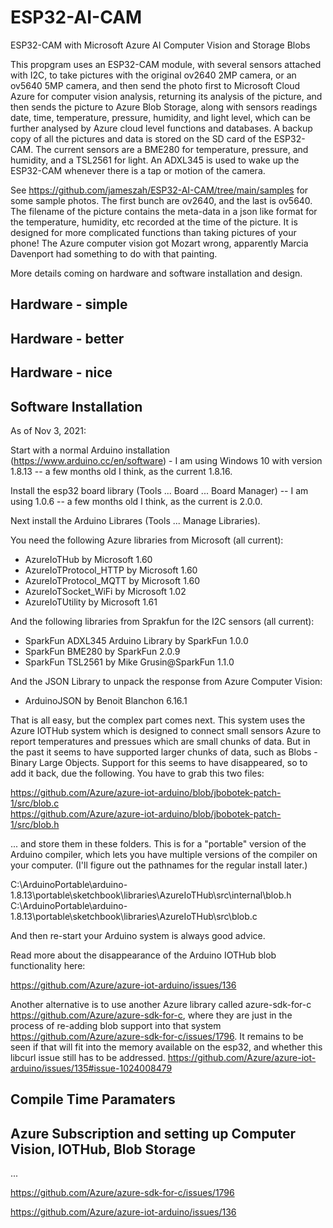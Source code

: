 # ESP32-AI-CAM
ESP32-CAM with Microsoft Azure AI Computer Vision and Storage Blobs

This propgram uses an ESP32-CAM module, with several sensors attached with I2C, to take pictures with the original ov2640 2MP camera, or an ov5640 5MP camera, and then send the photo first to Microsoft Cloud Azure for computer vision analysis, returning its analysis of the picture, and then sends the picture to Azure Blob Storage, along with sensors readings date, time, temperature, pressure, humidity, and light level, which can be further analysed by Azure cloud level functions and databases.  A backup copy of all the pictures and data is stored on the SD card of the ESP32-CAM.  The current sensors are a BME280 for temperature, pressure, and humidity, and a TSL2561 for light.  An ADXL345 is used to wake up the ESP32-CAM whenever there is a tap or motion of the camera.  

See https://github.com/jameszah/ESP32-AI-CAM/tree/main/samples for some sample photos.  The first bunch are ov2640, and the last is ov5640.  The filename of the picture contains the meta-data in a json like format for the temperature, humidity, etc recorded at the time of the picture.  It is designed for more complicated functions than taking pictures of your phone!  The Azure computer vision got Mozart wrong, apparently Marcia Davenport had something to do with that painting.

More details coming on hardware and software installation and design.

## Hardware - simple

## Hardware - better

## Hardware - nice

## Software Installation

As of Nov 3, 2021:

Start with a normal Arduino installation (https://www.arduino.cc/en/software) - I am using Windows 10 with version 1.8.13 -- a few months old I think, as the current 1.8.16.

Install the esp32 board library (Tools ... Board ... Board Manager) -- I am using 1.0.6 -- a few months old I think, as the current is 2.0.0.

Next install the Arduino Librares (Tools ... Manage Libraries).

You need the following Azure libraries from Microsoft (all current):
   - AzureIoTHub by Microsoft 1.60
   - AzureIoTProtocol_HTTP by Microsoft 1.60
   - AzureIoTProtocol_MQTT by Microsoft 1.60
   - AzureIoTSocket_WiFi by Microsoft 1.02
   - AzureIoTUtility by Microsoft 1.61

And the following libraries from Sprakfun for the I2C sensors (all current):
   - SparkFun ADXL345 Arduino Library by SparkFun 1.0.0
   - SparkFun BME280 by SparkFun 2.0.9
   - SparkFun TSL2561 by Mike Grusin@SparkFun 1.1.0

And the JSON Library to unpack the response from Azure Computer Vision:
   - ArduinoJSON by Benoit Blanchon 6.16.1

That is all easy, but the complex part comes next.  This system uses the Azure IOTHub system which is designed to connect small sensors Azure to report temperatures and pressues which are small chunks of data.  But in the past it seems to have supported larger chunks of data, such as Blobs - Binary Large Objects.  Support for this seems to have disappeared, so to add it back, due the following.  You have to grab this two files:

https://github.com/Azure/azure-iot-arduino/blob/jbobotek-patch-1/src/blob.c   
https://github.com/Azure/azure-iot-arduino/blob/jbobotek-patch-1/src/blob.h   

... and store them in these folders.  This is for a "portable" version of the Arduino compiler, which lets you have multiple versions of the compiler on your computer.  (I'll figure out the pathnames for the regular install later.)

C:\ArduinoPortable\arduino-1.8.13\portable\sketchbook\libraries\AzureIoTHub\src\internal\blob.h   
C:\ArduinoPortable\arduino-1.8.13\portable\sketchbook\libraries\AzureIoTHub\src\blob.c    

And then re-start your Arduino system is always good advice.

Read more about the disappearance of the Arduino IOTHub blob functionality here:

https://github.com/Azure/azure-iot-arduino/issues/136

Another alternative is to use another Azure library called azure-sdk-for-c https://github.com/Azure/azure-sdk-for-c, where they are just in the process of re-adding blob support into that system https://github.com/Azure/azure-sdk-for-c/issues/1796.  It remains to be seen if that will fit into the memory available on the esp32, and whether this libcurl issue still has to be addressed.  https://github.com/Azure/azure-iot-arduino/issues/135#issue-1024008479


## Compile Time Paramaters

## Azure Subscription and setting up Computer Vision, IOTHub, Blob Storage

...

https://github.com/Azure/azure-sdk-for-c/issues/1796

https://github.com/Azure/azure-iot-arduino/issues/136
